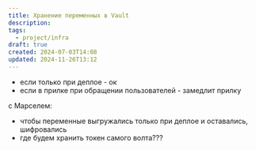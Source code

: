 ```yaml
---
title: Хранение переменных в Vault
description: 
tags:
  - project/infra
draft: true
created: 2024-07-03T14:08
updated: 2024-11-26T13:12
---
```

- если только при деплое - ок
- если в прилке при обращении пользователей - замедлит прилку

с Марселем:
- чтобы переменные выгружались только при деплое и оставались, шифровались
- где будем хранить токен самого волта???